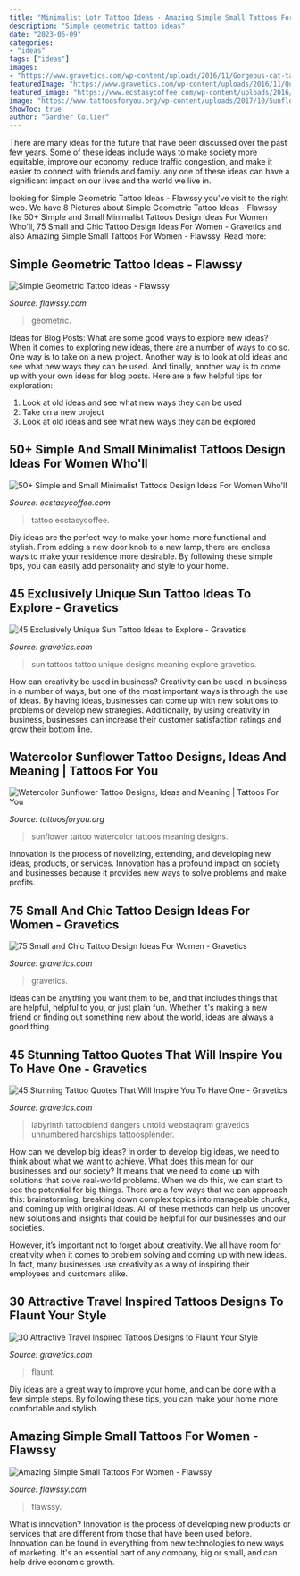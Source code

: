```yaml
---
title: "Minimalist Lotr Tattoo Ideas - Amazing Simple Small Tattoos For Women"
description: "Simple geometric tattoo ideas"
date: "2023-06-09"
categories:
- "ideas"
tags: ["ideas"]
images:
- "https://www.gravetics.com/wp-content/uploads/2016/11/Gorgeous-cat-tattoo-for-foot.jpg"
featuredImage: "https://www.gravetics.com/wp-content/uploads/2016/11/Quote-Tattoos12.jpg"
featured_image: "https://www.ecstasycoffee.com/wp-content/uploads/2016/09/minimalist-sunset.jpg"
image: "https://www.tattoosforyou.org/wp-content/uploads/2017/10/Sunflower-Watercolor-Tattoo.jpg"
ShowToc: true
author: "Gardner Collier"
---
```



There are many ideas for the future that have been discussed over the past few years. Some of these ideas include ways to make society more equitable, improve our economy, reduce traffic congestion, and make it easier to connect with friends and family. any one of these ideas can have a significant impact on our lives and the world we live in.

	

		
looking for Simple Geometric Tattoo Ideas - Flawssy you've visit to the right web. We have 8 Pictures about Simple Geometric Tattoo Ideas - Flawssy like 50+ Simple and Small Minimalist Tattoos Design Ideas For Women Who&#039;ll, 75 Small and Chic Tattoo Design Ideas For Women - Gravetics and also Amazing Simple Small Tattoos For Women - Flawssy. Read more:
		
    
## Simple Geometric Tattoo Ideas - Flawssy

<img loading=lazy src="https://www.flawssy.com/wp-content/uploads/2016/12/Geometric-Full-Sleeve-Tattoo-4.png" onerror="this.onerror=null;this.src='https://tse2.mm.bing.net/th?id=OIP.Jp8WSNy4NP5t_edkpJ-OSQHaJX&amp;pid=15.1';" alt="Simple Geometric Tattoo Ideas - Flawssy">

_Source: flawssy.com_

>geometric. 

	

Ideas for Blog Posts: What are some good ways to explore new ideas?
When it comes to exploring new ideas, there are a number of ways to do so. One way is to take on a new project. Another way is to look at old ideas and see what new ways they can be used. And finally, another way is to come up with your own ideas for blog posts. Here are a few helpful tips for exploration: 
1. Look at old ideas and see what new ways they can be used
2. Take on a new project
3. Look at old ideas and see what new ways they can be explored  
    
## 50+ Simple And Small Minimalist Tattoos Design Ideas For Women Who&#039;ll

<img loading=lazy src="https://www.ecstasycoffee.com/wp-content/uploads/2016/09/minimalist-sunset.jpg" onerror="this.onerror=null;this.src='https://tse4.mm.bing.net/th?id=OIP.ptfgz9r7NUbAh0QsnI5bDQHaHa&amp;pid=15.1';" alt="50+ Simple and Small Minimalist Tattoos Design Ideas For Women Who&#039;ll">

_Source: ecstasycoffee.com_

>tattoo ecstasycoffee. 

	

Diy ideas are the perfect way to make your home more functional and stylish. From adding a new door knob to a new lamp, there are endless ways to make your residence more desirable. By following these simple tips, you can easily add personality and style to your home.

    
## 45 Exclusively Unique Sun Tattoo Ideas To Explore - Gravetics

<img loading=lazy src="http://www.gravetics.com/wp-content/uploads/2017/05/minimaltattoo-smalltattoo-handpoked-suntattoo-handpokers.jpg" onerror="this.onerror=null;this.src='https://tse2.mm.bing.net/th?id=OIP.lrsOAcqeY9XXjwGOo5rs-AHaHa&amp;pid=15.1';" alt="45 Exclusively Unique Sun Tattoo Ideas to Explore - Gravetics">

_Source: gravetics.com_

>sun tattoos tattoo unique designs meaning explore gravetics. 

	

How can creativity be used in business?
Creativity can be used in business in a number of ways, but one of the most important ways is through the use of ideas. By having ideas, businesses can come up with new solutions to problems or develop new strategies. Additionally, by using creativity in business, businesses can increase their customer satisfaction ratings and grow their bottom line.

    
## Watercolor Sunflower Tattoo Designs, Ideas And Meaning | Tattoos For You

<img loading=lazy src="https://www.tattoosforyou.org/wp-content/uploads/2017/10/Sunflower-Watercolor-Tattoo.jpg" onerror="this.onerror=null;this.src='https://tse4.mm.bing.net/th?id=OIP.7Bj-RKhdWUQXVdfPhfF6fAHaHa&amp;pid=15.1';" alt="Watercolor Sunflower Tattoo Designs, Ideas and Meaning | Tattoos For You">

_Source: tattoosforyou.org_

>sunflower tattoo watercolor tattoos meaning designs. 

	

Innovation is the process of novelizing, extending, and developing new ideas, products, or services. Innovation has a profound impact on society and businesses because it provides new ways to solve problems and make profits.

    
## 75 Small And Chic Tattoo Design Ideas For Women - Gravetics

<img loading=lazy src="https://www.gravetics.com/wp-content/uploads/2016/11/Gorgeous-cat-tattoo-for-foot.jpg" onerror="this.onerror=null;this.src='https://tse2.mm.bing.net/th?id=OIP.uUCs5CnPP0Zfiyz52DYxyAHaD4&amp;pid=15.1';" alt="75 Small and Chic Tattoo Design Ideas For Women - Gravetics">

_Source: gravetics.com_

>gravetics. 

	

Ideas can be anything you want them to be, and that includes things that are helpful, helpful to you, or just plain fun. Whether it's making a new friend or finding out something new about the world, ideas are always a good thing.

    
## 45 Stunning Tattoo Quotes That Will Inspire You To Have One - Gravetics

<img loading=lazy src="https://www.gravetics.com/wp-content/uploads/2016/11/Quote-Tattoos12.jpg" onerror="this.onerror=null;this.src='https://tse3.mm.bing.net/th?id=OIP.7o-VzzTNMV0LRtcAdcxEvgHaHP&amp;pid=15.1';" alt="45 Stunning Tattoo Quotes That Will Inspire You To Have One - Gravetics">

_Source: gravetics.com_

>labyrinth tattooblend dangers untold webstaqram gravetics unnumbered hardships tattoosplender. 

	

How can we develop big ideas?
In order to develop big ideas, we need to think about what we want to achieve. What does this mean for our businesses and our society? It means that we need to come up with solutions that solve real-world problems. When we do this, we can start to see the potential for big things.
There are a few ways that we can approach this: brainstorming, breaking down complex topics into manageable chunks, and coming up with original ideas. All of these methods can help us uncover new solutions and insights that could be helpful for our businesses and our societies.

However, it’s important not to forget about creativity. We all have room for creativity when it comes to problem solving and coming up with new ideas. In fact, many businesses use creativity as a way of inspiring their employees and customers alike.

    
## 30 Attractive Travel Inspired Tattoos Designs To Flaunt Your Style

<img loading=lazy src="https://www.gravetics.com/wp-content/uploads/2017/05/tatted-traveltattoos.jpg" onerror="this.onerror=null;this.src='https://tse1.mm.bing.net/th?id=OIP.TLvfx27Hzxfrmx7asyEDDQHaHa&amp;pid=15.1';" alt="30 Attractive Travel Inspired Tattoos Designs to Flaunt Your Style">

_Source: gravetics.com_

>flaunt. 

	

Diy ideas are a great way to improve your home, and can be done with a few simple steps. By following these tips, you can make your home more comfortable and stylish.

    
## Amazing Simple Small Tattoos For Women - Flawssy

<img loading=lazy src="http://flawssy.com/wp-content/uploads/2016/06/Bird-Tattoo-On-Neck.jpg" onerror="this.onerror=null;this.src='https://tse2.mm.bing.net/th?id=OIP.q1hRt-QXoPE_PP6gPvdRswHaLG&amp;pid=15.1';" alt="Amazing Simple Small Tattoos For Women - Flawssy">

_Source: flawssy.com_

>flawssy. 

	

What is innovation?
Innovation is the process of developing new products or services that are different from those that have been used before. Innovation can be found in everything from new technologies to new ways of marketing. It's an essential part of any company, big or small, and can help drive economic growth.

